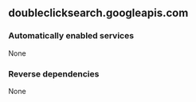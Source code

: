 ## doubleclicksearch.googleapis.com

### Automatically enabled services

None

### Reverse dependencies

None
